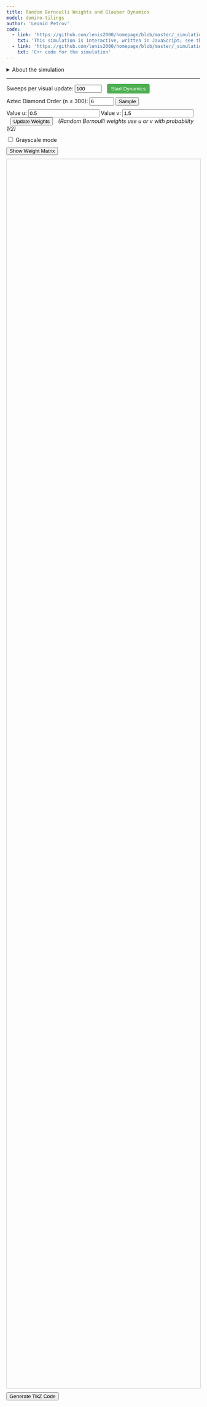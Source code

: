 ```yaml
---
title: Random Bernoulli Weights and Glauber Dynamics
model: domino-tilings
author: 'Leonid Petrov'
code:
  - link: 'https://github.com/lenis2000/homepage/blob/master/_simulations/domino_tilings/2025-05-09-random-weights-glauber.md'
    txt: 'This simulation is interactive, written in JavaScript; see the source code of this page at the link'
  - link: 'https://github.com/lenis2000/homepage/blob/master/_simulations/domino_tilings/2025-05-09-random-weights-glauber.cpp'
    txt: 'C++ code for the simulation'
---
```


<style>
  /* Basic styling for the SVG and controls */
  #aztec-svg {
    width: 100%;
    height: 80vh;
    border: 1px solid #ccc;
  }
  .controls {
    margin-bottom: 10px;
  }
  #zoom-in-btn, #zoom-out-btn {
    font-weight: bold;
    width: 30px;
    height: 30px;
  }
  #zoom-reset-btn {
    height: 30px;
  }
  #dynamics-btn {
    background-color: #4CAF50;
    color: white;
    padding: 5px 10px;
    border: none;
    border-radius: 4px;
    cursor: pointer;
  }
  #dynamics-btn.running {
    background-color: #f44336;
  }
</style>

<details>
<summary>About the simulation</summary>

## About the simulation

This interactive application demonstrates random domino tilings of an Aztec diamond - a diamond-shaped union of unit squares. The simulation allows exploration of two distinct sampling methods:

### Initial sampling (Shuffling algorithm)

The initial configuration is generated using the exact-sampling shuffling algorithm, producing a perfect sample from the weighted domino tiling measure. The probability measure is 2×2-periodic with random Bernoulli weights, as studied by Chhita & Johansson in [Domino tilings of the Aztec diamond with periodic weights](https://arxiv.org/abs/1410.2385).

In this random Bernoulli weights model, each edge in the graph is randomly assigned one of two possible weights (`u` or `v`) with probability 1/2, creating a disordered environment for the domino tiling. This contrasts with deterministic periodic weight patterns seen in other simulations.

### Glauber dynamics

After generating an initial configuration, you can observe the evolution of the system through Glauber dynamics - a Markov chain Monte Carlo method that preserves the stationary distribution. Each step attempts to flip a randomly chosen 2×2 block of cells according to the heat-bath probability determined by the edge weights.

Unlike the shuffling algorithm which generates an exact sample immediately, Glauber dynamics shows the system evolving over time, potentially revealing metastable states and the system's approach to equilibrium.

## Parameters explained

- **Aztec Diamond Order (n)**: Controls the size of the diamond. The resulting tiling will be of a diamond with sides of length n.
- **Value u and Value v**: These parameters determine the two possible weights (u or v) assigned with probability 1/2 to each edge in the Bernoulli weight model.
- **Sweeps per visual update**: Controls how many complete sweeps of Glauber dynamics to perform between each visual update. A sweep consists of n² attempted flips.

## How to interpret the visualization

The different colors represent domino orientations:
- Red/Green: Horizontal dominoes (occupying two cells side-by-side)
- Blue/Yellow: Vertical dominoes (occupying two cells stacked vertically)

The grayscale mode provides an alternative visualization that can help highlight structural patterns.

As the dynamics evolve, observe the formation and movement of the "arctic circle" phenomenon - the boundary between the ordered (frozen) regions near the corners and the disordered (temperate) region in the center. With random weights, this boundary can exhibit interesting fluctuations compared to uniform or deterministic periodic cases.

## Weight Matrix Visualization

The "Show Weight Matrix" button displays the edge weights used in the simulation:
- Edges with weight 1.0 (shown in blue) are deterministic
- Edges with weight u or v (shown in red or green) are randomly assigned according to the Bernoulli distribution

The graph visualization shows a 4×4 corner of the weight matrix to help understand the spatial arrangement of weights.

The sampling runs entirely in your browser. For sizes up to about n≤120 the sampler is fast; larger n may take noticeable time (hard cap n=300 to protect your browser).
</details>

---

<script src="https://d3js.org/d3.v7.min.js"></script>
<script src="/js/2025-05-09-random-weights-glauber.js"></script>

<!-- Simulation Controls -->
<!-- Dynamics controls – always visible -->
<div class="controls">
  <label for="sweeps-input">Sweeps per visual update:</label>
  <input id="sweeps-input" type="number"
         value="100" min="1" step="1" style="width:70px;">
  <button id="dynamics-btn" style="margin-left:10px;">Start Dynamics</button>
</div>


<div class="controls">
  <label for="n-input">Aztec Diamond Order (n ≤ 300): </label>
  <input id="n-input" type="number" value="6" min="2" step="2" max="300" size="3" onchange="onNChange()">
  <button id="update-btn">Sample</button>
  <button id="cancel-btn" style="display: none; margin-left: 10px; background-color: #ff5555;">Cancel</button>
</div>

<div class="controls">
  <label for="u-input">Value u:</label>
  <input id="u-input" type="number" value="0.5" step="0.1" min="0.1" oninput="updateWeightsIfShown()">
  <label for="v-input">Value v:</label>
  <input id="v-input" type="number" value="1.5" step="0.1" min="0.1" oninput="updateWeightsIfShown()">
  <button id="update-weights-btn" style="margin-left: 10px;">Update Weights</button>
  <span style="margin-left: 10px; font-style: italic;">(Random Bernoulli weights use u or v with probability 1/2)</span>
</div>

<div class="controls">
    <input type="checkbox" id="grayscale-checkbox">
  <label for="grayscale-checkbox">Grayscale mode</label>
</div>

<!-- Weight Matrix Display -->
<div class="controls">
  <button id="show-weights-btn">Show Weight Matrix</button>
</div>
<div id="weight-matrix-container" style="display: none; margin-top: 15px; margin-bottom: 15px; overflow-x: auto;">
  <!-- Tabular weight matrix view -->
  <table id="weight-matrix-table" style="border-collapse: collapse; font-family: monospace; text-align: center; margin-bottom: 20px;">
  </table>

  <!-- Graph visualization of weights -->
  <div style="margin-top: 20px; margin-bottom: 20px;">
    <h4>Graph Visualization (4×4 Corner)</h4>
    <p style="font-style: italic; font-size: 0.9em;">This shows a corner of the Aztec diamond graph with labeled weights</p>
    <svg id="weight-graph-svg" width="400" height="400" style="border: 1px solid #ccc; background-color: #f9f9f9;"></svg>
  </div>
</div>

<!-- Progress indicator -->
<div id="progress-indicator" style="margin-bottom: 10px; font-weight: bold;"></div>

<div class="row">
  <div class="col-12">
    <svg id="aztec-svg"></svg>
  </div>
</div>

<div style="margin-top: 10px; margin-bottom: 10px;">
  <button id="tikz-btn" class="btn btn-primary">Generate TikZ Code</button>
  <div id="tikz-buttons-container" style="margin-top: 10px; display: none;">
    <button id="copy-tikz-btn" class="btn btn-primary">Copy to Clipboard</button>
    <button id="download-tikz-btn" class="btn btn-primary" style="margin-left: 10px;">Download .tex File</button>
    <span id="copy-success-msg" style="color: green; margin-left: 10px; font-weight: bold; display: none;">Copied!</span>
  </div>
</div>

<!-- TikZ code container that will be updated dynamically -->
<div id="tikz-code-container" style="font-family: 'Courier New', monospace; padding: 15px; border: 1px solid #ccc; border-radius: 4px; background-color: white; white-space: pre; font-size: 14px; max-height: 40vh; overflow-y: auto; margin-top: 15px; margin-bottom: 15px; display: none;"></div>

<script>
// Global variables to cache the simulation state.
let cachedDominoes = null;
let dynamicsRunning = false;
let dynamicsTimer = null;
let g_W = null; // Global variable to store the weight matrix
let g_N = null; // Global variable to track current matrix size (2*n)

// Helper: convert a brightness value (0–255) to a hex grayscale string.
function grayHex(brightness) {
  let hex = Math.round(brightness).toString(16);
  if(hex.length < 2) hex = "0" + hex;
  return "#" + hex + hex + hex;
}

// Pre-compute grayscale palettes for the four original colors.
const palettes = {
"#ff0000": d3.range(0,8).map(i => grayHex(30*i+5)),
"#00ff00": d3.range(0,8).map(i => grayHex(30*i+10)),
"#0000ff": d3.range(0,8).map(i => grayHex(30*i+12)),
"#ffff00": d3.range(0,8).map(i => grayHex(30*i+18))
};

function getPos(d) {
    if (d.w > d.h) {
        return ((Math.floor(d.x) % 8) + 8) % 8;
    } else {
        return ((Math.floor(d.y) % 8) + 8) % 8;
    }
}

function getGrayscaleColor(originalColor, d) {
  let c = d3.color(originalColor);
  if (!c) return originalColor;
  let normHex = c.formatHex().toLowerCase();
  let pos = getPos(d);
  if (palettes[normHex]) {
    return palettes[normHex][pos];
  }
  let r = c.r, g = c.g, b = c.b;
  let lum = Math.round(0.3 * r + 0.59 * g + 0.11 * b);
  let offset = ((pos / 7) - 0.5) * 80;
  let newLum = Math.max(0, Math.min(255, lum + offset));
  return grayHex(newLum);
}

// Wrap exported functions after module is initialized.
Module.onRuntimeInitialized = async function() {
  const simulateAztec = Module.cwrap('simulateAztec', 'number', ['number','number','number'], {async: true});
  const simulateAztecGlauber = Module.cwrap('simulateAztecGlauber', 'number', ['number','number','number','number'], {async: true});
  const freeString = Module.cwrap('freeString', null, ['number']);
  const getProgress = Module.cwrap('getProgress', 'number', []);

  // Add this new function for single Glauber steps
  const performGlauberStep = Module.cwrap('performGlauberStep', 'number', ['number', 'number'], {async: true});
  const performGlauberSteps = Module.cwrap('performGlauberSteps', 'number', ['number','number','number'], {async:true});

  // Add new function to get the weight matrix
  const getWeightMatrix = Module.cwrap('getWeightMatrix', 'number', [], {async: true});

  // Add reset global state function
  const resetGlobalState = Module.cwrap('resetGlobalState', null, [], {});

  const svg = d3.select("#aztec-svg");
  const progressElem = document.getElementById("progress-indicator");
  const updateBtn = document.getElementById("update-btn");
  const cancelBtn = document.getElementById("cancel-btn");
  const dynamicsBtn = document.getElementById("dynamics-btn");
  let progressInterval;

  // Create zoom behavior
  let initialTransform = {}; // Store initial transform parameters
  const zoom = d3.zoom()
    .scaleExtent([0.1, 50]) // Min and max zoom scale
    .on("zoom", (event) => {
      if (!initialTransform.scale) return; // Skip if no initial transform is set

      // Apply the zoom transformation on top of initial transform
      const group = svg.select("g");
      const t = event.transform;
      group.attr("transform",
        `translate(${initialTransform.translateX * t.k + t.x},${initialTransform.translateY * t.k + t.y}) scale(${initialTransform.scale * t.k})`);
    });

  // Enable zoom on the SVG
  svg.call(zoom);

  // Add double-click to reset zoom
  svg.on("dblclick.zoom", () => {
    svg.transition()
      .duration(750)
      .call(zoom.transform, d3.zoomIdentity);
  });

  // Add zoom controls to the UI
  const controlsContainer = d3.select(".row").insert("div", "div")  // Insert before the SVG container
    .attr("class", "col-12")
    .append("div")
    .attr("class", "controls zoom-controls")
    .style("margin-bottom", "10px");

  controlsContainer.append("span")
    .text("Zoom: ")
    .style("font-weight", "bold");

  controlsContainer.append("button")
    .attr("id", "zoom-in-btn")
    .style("margin-left", "5px")
    .text("+")
    .on("click", () => {
      svg.transition()
        .duration(300)
        .call(zoom.scaleBy, 1.3);
    });

  controlsContainer.append("button")
    .attr("id", "zoom-out-btn")
    .style("margin-left", "5px")
    .text("-")
    .on("click", () => {
      svg.transition()
        .duration(300)
        .call(zoom.scaleBy, 0.7);
    });

  controlsContainer.append("button")
    .attr("id", "zoom-reset-btn")
    .style("margin-left", "5px")
    .text("Reset Zoom")
    .on("click", () => {
      svg.transition()
        .duration(300)
        .call(zoom.transform, d3.zoomIdentity);
    });

  controlsContainer.append("span")
    .style("margin-left", "10px")
    .style("font-style", "italic")
    .style("font-size", "0.9em")
    .text("(You can also use mouse wheel to zoom and drag to pan)");

  // Simulation state
  let simulationActive = false;
  let simulationAbortController = null;

  // Helper function to sleep for ms milliseconds
  function sleep(ms) {
    return new Promise(resolve => setTimeout(resolve, ms));
  }

  function startSimulation() {
    simulationActive = true;
    updateBtn.disabled = true;
    document.getElementById("n-input").disabled = true;
    // Removed references to a-input and b-input as they no longer exist
    cancelBtn.style.display = 'inline-block';

    simulationAbortController = new AbortController();
  }

  function stopSimulation() {
    simulationActive = false;
    clearInterval(progressInterval);
    updateBtn.disabled = false;
    document.getElementById("n-input").disabled = false;
    // Removed references to a-input and b-input as they no longer exist
    cancelBtn.style.display = 'none';
    progressElem.innerText = "Simulation cancelled";

    if (simulationAbortController) {
      simulationAbortController.abort();
      simulationAbortController = null;
    }
  }

  function startProgressPolling() {
    progressElem.innerText = "Sampling... (0%)";
    progressInterval = setInterval(() => {
      if (!simulationActive) {
        clearInterval(progressInterval);
        return;
      }

      const progress = getProgress();
      progressElem.innerText = "Sampling... (" + progress + "%)";
      if (progress >= 100) clearInterval(progressInterval);
    }, 100);
  }

// --- helper: run nSteps Glauber flips with current a,b and redraw ---
async function advanceDynamics(nSteps) {
  // Get the current u and v values from the interface
  const uVal = parseFloat(document.getElementById("u-input").value);
  const vVal = parseFloat(document.getElementById("v-input").value);

  const ptr   = await performGlauberSteps(uVal, vVal, nSteps);
  const json  = Module.UTF8ToString(ptr);
  freeString(ptr);

  cachedDominoes = JSON.parse(json);
  updateDominoesVisualization();          // redraw
  return nSteps;                           // tell caller how many steps ran
}


  // Function to start/stop real-time Glauber dynamics
  async function toggleDynamics() {
    if (dynamicsRunning) {
      // Stop dynamics
      clearInterval(dynamicsTimer);
      dynamicsTimer = null;
      dynamicsRunning = false;
      dynamicsBtn.textContent = "Start Dynamics";
      dynamicsBtn.classList.remove("running");
      progressElem.innerText = "";

      // Re-enable controls
      document.getElementById("sweeps-input").disabled = false;
      document.getElementById("n-input").disabled = false;
      updateBtn.disabled = false;
    } else {
      // Start dynamics
      if (!cachedDominoes) {
        alert("Please generate a tiling first before starting dynamics.");
        return;
      }

      dynamicsRunning = true;
      dynamicsBtn.textContent = "Stop Dynamics";
      dynamicsBtn.classList.add("running");
      progressElem.innerText = "";

      // Only disable new sample inputs, leave sweeps editable
      document.getElementById("n-input").disabled = true;
      updateBtn.disabled = true;

          // ---- FIRST update *before* timer starts ----
          const firstSteps   = Math.max(1,
            parseInt(document.getElementById('sweeps-input').value, 10) || 1);

          let stepCount      = await advanceDynamics(firstSteps);   // runs once
          progressElem.innerText = "";


      // Start the dynamics timer - perform steps and update visualization
      const updateInterval = 100; // ms between screen draws

      // every update interval:
dynamicsTimer = setInterval(async () => {
  const stepsPerUpdate = Math.max(
        1, parseInt(document.getElementById('sweeps-input').value,10)||1);
  // Get the current u and v values from the interface
  const uVal = parseFloat(document.getElementById("u-input").value);
  const vVal = parseFloat(document.getElementById("v-input").value);

  const ptr = await performGlauberSteps(uVal, vVal, stepsPerUpdate);
  const jsonStr = Module.UTF8ToString(ptr);  freeString(ptr);
  cachedDominoes = JSON.parse(jsonStr);

  updateDominoesVisualization();
  stepCount += stepsPerUpdate;
  progressElem.innerText = "";
}, updateInterval);
    }
  }

  // Function to update just the visualization without resampling
  function updateDominoesVisualization() {
    if (!cachedDominoes) return;

    const useGrayscale = document.getElementById("grayscale-checkbox").checked;

    // Update existing rectangles
    const rects = svg.select("g").selectAll("rect").data(cachedDominoes);

    // Update attributes that might have changed
    rects.attr("fill", d => useGrayscale ? getGrayscaleColor(d.color, d) : d.color)
         .attr("x", d => d.x)
         .attr("y", d => d.y)
         .attr("width", d => d.w)
         .attr("height", d => d.h);
  }

  async function updateVisualization(n) {
    // First, stop any running dynamics
    if (dynamicsRunning) {
      clearInterval(dynamicsTimer);
      dynamicsTimer = null;
      dynamicsRunning = false;
      dynamicsBtn.textContent = "Start Dynamics";
      dynamicsBtn.classList.remove("running");
    }

    svg.selectAll("g").remove();
    startSimulation();
    startProgressPolling();

    const signal = simulationAbortController.signal;

    // Hide the TikZ code container if it's visible
    const codeContainer = document.getElementById('tikz-code-container');
    if (codeContainer) {
      codeContainer.style.display = 'none';
    }

    // Hide the buttons container
    const buttonsContainer = document.getElementById('tikz-buttons-container');
    if (buttonsContainer) {
      buttonsContainer.style.display = 'none';
    }

    // Allow UI to update before starting heavy computation
    await sleep(50);
    if (signal.aborted) return;

    // Get u and v values from the interface
    const uVal = parseFloat(document.getElementById("u-input").value);
    const vVal = parseFloat(document.getElementById("v-input").value);
    // Verify u and v are valid
    if (isNaN(uVal) || isNaN(vVal) || uVal <= 0 || vVal <= 0) {
      alert("Values for u and v must be positive numbers.");
      stopSimulation();
      return;
    }
    const useGrayscale = document.getElementById("grayscale-checkbox").checked;

    // Run simulation with periodic yielding to keep UI responsive
    try {
      // always take an exact shuffling sample
      // Use the current n value and u,v values for the random Bernoulli weights
      console.log(`Generating new sample with n=${n}, u=${uVal}, v=${vVal}`);
      let ptr = await simulateAztec(n, uVal, vVal);


      if (signal.aborted) {
        if (ptr) freeString(ptr);
        return;
      }

      // Allow UI thread to breathe
      await sleep(10);
      if (signal.aborted) {
        if (ptr) freeString(ptr);
        return;
      }

      const jsonStr = Module.UTF8ToString(ptr);
      freeString(ptr);

      if (signal.aborted) return;

      // Allow UI thread to breathe before parsing
      await sleep(10);
      if (signal.aborted) return;

      let dominoes;
      try {
        dominoes = JSON.parse(jsonStr);
      } catch (e) {
        console.error("Error parsing JSON:", e, jsonStr);
        if (simulationActive) {
          progressElem.innerText = "Error during sampling";
        }
        clearInterval(progressInterval);
        return;
      }

      if (signal.aborted) return;

      cachedDominoes = dominoes;

      // Update our JavaScript tracking of the current n value
      g_N = 2 * n;
      console.log(`Updated g_N to ${g_N} (n=${n})`);

      const minX = d3.min(dominoes, d => d.x);
      const minY = d3.min(dominoes, d => d.y);
      const maxX = d3.max(dominoes, d => d.x + d.w);
      const maxY = d3.max(dominoes, d => d.y + d.h);
      const widthDominoes = maxX - minX;
      const heightDominoes = maxY - minY;

      // Allow UI thread to breathe before rendering
      await sleep(10);
      if (signal.aborted) return;

      const bbox = svg.node().getBoundingClientRect();
      const svgWidth = bbox.width;
      const svgHeight = bbox.height;
      svg.attr("viewBox", "0 0 " + svgWidth + " " + svgHeight);

      const scale = Math.min(svgWidth / widthDominoes, svgHeight / heightDominoes) * 0.9;
      const translateX = (svgWidth - widthDominoes * scale) / 2 - minX * scale;
      const translateY = (svgHeight - heightDominoes * scale) / 2 - minY * scale;

      // Store the initial transform parameters for zoom behavior
      initialTransform = {
        translateX: translateX,
        translateY: translateY,
        scale: scale
      };

      // Reset the zoom transform when creating a new visualization
      svg.call(zoom.transform, d3.zoomIdentity);

      const group = svg.append("g")
                       .attr("transform", "translate(" + translateX + "," + translateY + ") scale(" + scale + ")");

      // Render dominoes in batches to keep UI responsive
      const BATCH_SIZE = 200;

      for (let i = 0; i < dominoes.length && simulationActive; i += BATCH_SIZE) {
        if (signal.aborted) return;

        const batch = dominoes.slice(i, i + BATCH_SIZE);

        group.selectAll("rect.batch" + i)
             .data(batch)
             .enter()
             .append("rect")
             .attr("x", d => d.x)
             .attr("y", d => d.y)
             .attr("width", d => d.w)
             .attr("height", d => d.h)
             .attr("fill", d => useGrayscale ? getGrayscaleColor(d.color, d) : d.color)
             .attr("stroke", "#000")
             .attr("stroke-width", 0.5);

        // Yield to UI thread after each batch
        if (i + BATCH_SIZE < dominoes.length) {
          await sleep(0);
          if (signal.aborted) return;
        }
      }

      // Only update if not aborted
      if (!signal.aborted) {
        progressElem.innerText = "";
        updateBtn.disabled = false;
        document.getElementById("n-input").disabled = false;
        cancelBtn.style.display = 'none';
        simulationActive = false;
      }
    } catch (error) {
      console.error("Simulation error:", error);
      if (simulationActive) {
        progressElem.innerText = "Error during simulation";
      }
      stopSimulation();
    }
  }

  document.getElementById("update-btn").addEventListener("click", () => {
    const n = parseInt(document.getElementById("n-input").value, 10);
    if (isNaN(n) || n < 2 || n > 300 || n % 2 !== 0) {
      alert("Please enter a valid even number n, 2 ≤ n ≤ 300.");
      return;
    }

    // We only want to force a resample if n changed, which is handled by onNChange
    // So we DON'T call clearGlobalStateForResample() here
    console.log(`Sampling with n=${n} (only clearing state if n changed)`);

    // Generate new sample with explicitly passed n
    updateVisualization(n);
  });

  // Add cancel button event listener
  document.getElementById("cancel-btn").addEventListener("click", stopSimulation);

  // Add dynamics button event listener
  document.getElementById("dynamics-btn").addEventListener("click", toggleDynamics);

  // Add update weights button event listener
  document.getElementById("update-weights-btn").addEventListener("click", async function() {
    const u = parseFloat(document.getElementById("u-input").value);
    const v = parseFloat(document.getElementById("v-input").value);

    // Validate u and v
    if (isNaN(u) || isNaN(v) || u <= 0 || v <= 0) {
      alert("Values for u and v must be positive numbers.");
      return;
    }

    // Temporarily disable the button and show progress
    const updateBtn = document.getElementById("update-weights-btn");
    const originalText = updateBtn.textContent;
    updateBtn.disabled = true;
    updateBtn.textContent = "Updating...";
    progressElem.innerText = "Updating weight matrix...";

    try {
      // Call performGlauberSteps with special parameter -1 to signal regeneration of weights
      // but keep the current configuration
      const ptr = await performGlauberSteps(u, v, -1);
      const jsonStr = Module.UTF8ToString(ptr);
      freeString(ptr);

      // Update the visualization with the new configuration (which has the same pattern
      // but possibly uses the new weights for the dynamics)
      cachedDominoes = JSON.parse(jsonStr);
      updateDominoesVisualization();

      // Update the weight matrix display if it's visible
      const weightMatrixContainer = document.getElementById('weight-matrix-container');
      if (weightMatrixContainer && weightMatrixContainer.style.display !== 'none') {
        // Hide and then re-show the weight matrix to force a refresh
        document.getElementById('show-weights-btn').click(); // Hide
        setTimeout(() => {
          document.getElementById('show-weights-btn').click(); // Show again
        }, 100);
      }

      progressElem.innerText = "Weights updated successfully";
      setTimeout(() => {
        progressElem.innerText = "";
      }, 2000);
    } catch (e) {
      console.error("Error updating weights:", e);
      progressElem.innerText = "Error updating weights";
    } finally {
      // Re-enable the button
      updateBtn.disabled = false;
      updateBtn.textContent = originalText;
    }
  });

  document.getElementById("grayscale-checkbox").addEventListener("change", () => {
    const useGrayscale = document.getElementById("grayscale-checkbox").checked;
    if (cachedDominoes) {
      d3.select("#aztec-svg").select("g").selectAll("rect")
        .attr("fill", d => useGrayscale ? getGrayscaleColor(d.color, d) : d.color);
    }
  });

  // Ensure weight matrix button is visible
  const showWeightsBtn = document.getElementById("show-weights-btn");
  if (showWeightsBtn) showWeightsBtn.style.display = "block";

  // Remove weight-matrix-container if it exists
  const weightMatrixContainer = document.getElementById("weight-matrix-container");
  // Don't hide the container


  // Function to convert SVG dominoes to TikZ code
  function svgToTikZ() {
    if (!cachedDominoes || cachedDominoes.length === 0) {
      alert("Please generate a domino tiling first.");
      return;
    }

    const useGrayscale = document.getElementById("grayscale-checkbox").checked;

    // Convert domino objects to rectangle objects with the format needed for TikZ conversion
    const rectangles = cachedDominoes.map(domino => {
      return {
        x: domino.x / 100,
        y: domino.y / 100,
        width: domino.w / 100,
        height: domino.h / 100,
        fill: useGrayscale ? getGrayscaleColor(domino.color, domino) : domino.color,
        stroke: "black",
        strokeWidth: 0.45 // Scaled down
      };
    });

    // Find the bounds of the drawing
    let minX = Infinity, maxX = -Infinity, minY = Infinity, maxY = -Infinity;

    // Process rectangles
    for (const rect of rectangles) {
      minX = Math.min(minX, rect.x);
      maxX = Math.max(maxX, rect.x + rect.width);
      minY = Math.min(minY, rect.y);
      maxY = Math.max(maxY, rect.y + rect.height);
    }

    // Calculate a good scale factor
    const width = maxX - minX;
    const height = maxY - minY;
    const maxDimension = Math.max(width, height);
    const scaleFactor = 15.0 / maxDimension;

    // Get current parameters
    const n = parseInt(document.getElementById("n-input").value, 10);
    const u = parseFloat(document.getElementById("u-input").value);
    const v = parseFloat(document.getElementById("v-input").value);

    // Generate TikZ code
    let tikzCode = `\\documentclass{standalone}
\\usepackage{tikz}
\\usepackage{xcolor}

% Define colors to match SVG
\\definecolor{svggreen}{RGB}{0, 128, 0}
\\definecolor{svgred}{RGB}{255, 0, 0}
\\definecolor{svgyellow}{RGB}{255, 255, 0}
\\definecolor{svgblue}{RGB}{0, 0, 255}

\\begin{document}

% n = ${n}, u = ${u}, v = ${v}, grayscale = ${useGrayscale}
% sample obtained by Glauber dynamics
\\begin{tikzpicture}[scale=${scaleFactor.toFixed(6)}]  % Calculated scale

% Dominoes (rectangles)
`;

    // Add rectangles to TikZ code
    rectangles.forEach(rect => {
      // Map SVG colors to TikZ colors
      let fillColor = rect.fill;
      if (!useGrayscale) {
        if (fillColor === '#00ff00') fillColor = 'svggreen';
        else if (fillColor === '#ff0000') fillColor = 'svgred';
        else if (fillColor === '#ffff00') fillColor = 'svgyellow';
        else if (fillColor === '#0000ff') fillColor = 'svgblue';
      }

      if (fillColor.startsWith('#')) {
        // For grayscale mode or other hex colors, extract the intensity and use it
        const intensity = parseInt(fillColor.substring(1, 3), 16);
        fillColor = `black!${Math.round((intensity/255)*100)}`;
      }

      // Shift coordinates to keep everything positive
      const x1 = rect.x - minX;
      const y1 = maxY - rect.y - rect.height;  // Invert y and adjust for height
      const x2 = rect.x - minX + rect.width;
      const y2 = maxY - rect.y;

      tikzCode += `\\filldraw[fill=${fillColor}, draw=black, line width=${rect.strokeWidth}pt] `;
      tikzCode += `(${x1.toFixed(2)}, ${y1.toFixed(2)}) rectangle (${x2.toFixed(2)}, ${y2.toFixed(2)});\n`;
    });

    tikzCode += `
\\end{tikzpicture}
\\end{document}`;

    // Update the TikZ code in the code container
    const tikzCodeContainer = document.getElementById('tikz-code-container');
    if (tikzCodeContainer) {
      tikzCodeContainer.textContent = tikzCode;
      tikzCodeContainer.style.display = 'block';
    } else {
      console.error("TikZ code container not found");
    }

    // Show the copy/download buttons
    const buttonsContainer = document.getElementById('tikz-buttons-container');
    if (buttonsContainer) {
      buttonsContainer.style.display = 'block';
    }
  }

  // Add event listeners for the TikZ buttons
  document.getElementById("tikz-btn").addEventListener("click", function() {
    svgToTikZ();
  });

  // Add event listener for the copy button
  document.getElementById("copy-tikz-btn").addEventListener("click", function() {
    const codeContainer = document.getElementById('tikz-code-container');
    const successMsg = document.getElementById('copy-success-msg');

    // Create a text area to copy from (more reliable cross-browser)
    const textArea = document.createElement('textarea');
    textArea.value = codeContainer.textContent;
    textArea.style.position = 'fixed';  // Prevent scrolling to bottom
    document.body.appendChild(textArea);
    textArea.select();

    try {
      document.execCommand('copy');
      successMsg.style.display = 'inline';
      setTimeout(() => {
        successMsg.style.display = 'none';
      }, 2000);
    } catch (err) {
      alert('Failed to copy to clipboard. Please try again or select and copy manually.');
    }

    document.body.removeChild(textArea);
  });

  // Add event listener for the download button
  document.getElementById("download-tikz-btn").addEventListener("click", function() {
    const codeContainer = document.getElementById('tikz-code-container');
    const n = parseInt(document.getElementById("n-input").value, 10);
    const u = parseFloat(document.getElementById("u-input").value);
    const v = parseFloat(document.getElementById("v-input").value);
    const algo = "glauber";

    const blob = new Blob([codeContainer.textContent], { type: 'text/plain' });
    const fileNameBase = `aztec_periodic_${algo}_n${n}_u${u}_v${v}`;
    const downloadLink = document.createElement('a');
    downloadLink.download = `${fileNameBase.replace(/\./g, "_")}_tikz.tex`;
    downloadLink.href = URL.createObjectURL(blob);
    downloadLink.click();
    URL.revokeObjectURL(downloadLink.href);
  });

  // Weight matrix display functionality - shows both tabular and graph visualization
  document.getElementById("show-weights-btn").addEventListener("click", async function() {
    const containerElem = document.getElementById('weight-matrix-container');
    const tableElem = document.getElementById('weight-matrix-table');
    const btnElem = document.getElementById('show-weights-btn');
    const graphSvg = document.getElementById('weight-graph-svg'); // Ensure this is correct ID

    if (containerElem.style.display === 'none') {
      containerElem.style.display = 'block';
      btnElem.textContent = 'Hide Weight Matrix';
      btnElem.disabled = true; // Disable button while loading

      while (tableElem.firstChild) { // Clear previous table content
        tableElem.removeChild(tableElem.firstChild);
      }

      // Check if simulation has run by checking cachedDominoes or g_N (if available to JS)
      // For simplicity, we'll rely on C++ to return an error if not ready.
      // if (!cachedDominoes && (g_N === null || g_N === 0)) { // g_N is a JS global here
      //   tableElem.innerHTML = '<tr><td>No data available. Generate a tiling first.</td></tr>';
      //   progressElem.innerText = "";
      //   btnElem.disabled = false;
      //   return;
      // }


      progressElem.innerText = "Fetching edge weight matrices...";
      const ptr = await getWeightMatrix(); // C++ function now returns JSON with two matrices
      const jsonStr = Module.UTF8ToString(ptr);
      freeString(ptr);

      // For debugging, log the raw JSON string from C++
      console.log("Edge weights JSON from C++:", jsonStr);

      let edgeWeightData;
      try {
        edgeWeightData = JSON.parse(jsonStr);
        if (edgeWeightData.error) {
            console.error("Error from C++ getWeightMatrix:", edgeWeightData.error);
            tableElem.innerHTML = '<tr><td>Error fetching weight matrices: ' + edgeWeightData.error + '</td></tr>';
            progressElem.innerText = "";
            btnElem.disabled = false;
            return;
        }
        if (!edgeWeightData || !edgeWeightData.horizontal_weights || !edgeWeightData.vertical_weights) {
            throw new Error("Returned JSON does not contain horizontal_weights or vertical_weights.");
        }
      } catch (e) {
        console.error("JSON parse error for edge weights:", e, "Raw JSON:", jsonStr);
        tableElem.innerHTML = '<tr><td>Error parsing edge weight matrices: ' + e.message + '</td></tr>';
        progressElem.innerText = "";
        btnElem.disabled = false;
        return;
      }

      const horizontalWeights = edgeWeightData.horizontal_weights;
      const verticalWeights = edgeWeightData.vertical_weights;

      if (!horizontalWeights || !horizontalWeights.length || !verticalWeights || !verticalWeights.length || horizontalWeights.length !== verticalWeights.length) {
        tableElem.innerHTML = '<tr><td>No valid weight matrices available or matrices mismatch. Ensure simulation has run.</td></tr>';
        progressElem.innerText = "";
        btnElem.disabled = false;
        return;
      }

      const fullSize = horizontalWeights.length;

      // Simplified Tabular Display (showing only horizontal weights corner)
      const displaySize = Math.min(10, fullSize);
      const noteElem = document.createElement('div');
      noteElem.style.cssText = 'margin-bottom: 10px; font-style: italic;';
      if (fullSize > displaySize) {
        noteElem.textContent = `Showing ${displaySize}×${displaySize} corner of the Horizontal Edge Weight Matrix (${fullSize}×${fullSize}):`;
      } else {
        noteElem.textContent = `Showing the full Horizontal Edge Weight Matrix (${fullSize}×${fullSize}):`;
      }
      tableElem.appendChild(noteElem);

      const headerRow = document.createElement('tr');
      let thHTML = '<th style="border: 1px solid #ccc; padding: 4px;">H[i][j]</th>';
      for(let colIdx = 0; colIdx < displaySize; colIdx++) {
        thHTML += `<th style="border: 1px solid #ccc; padding: 4px;">${colIdx}</th>`;
      }
      headerRow.innerHTML = thHTML;
      tableElem.appendChild(headerRow);

      for (let i = 0; i < displaySize; i++) {
        if (i >= horizontalWeights.length) break;
        const row = document.createElement('tr');
        const headerCell = document.createElement('th');
        headerCell.textContent = i;
        headerCell.style.cssText = 'border: 1px solid #ccc; padding: 4px; background-color: #f0f0f0;';
        row.appendChild(headerCell);
        for (let j = 0; j < displaySize; j++) {
          if (j >= horizontalWeights[i].length) break;
          const cell = document.createElement('td');
          const value = horizontalWeights[i][j];
          cell.textContent = (typeof value === 'number') ? value.toFixed(1) : 'N/A';
          cell.style.cssText = 'border: 1px solid #ccc; padding: 4px; width: 35px; text-align: center;';
          if (Math.abs(value - 1.0) < 0.01) { cell.style.backgroundColor = '#e6f7ff'; } // Light blue for 1.0
          else { cell.style.backgroundColor = '#f9f9f9';}
          row.appendChild(cell);
        }
        tableElem.appendChild(row);
      }
      const legendNote = document.createElement('div');
      legendNote.innerHTML = `<p style="font-style:italic; margin-top:10px;">The graph visualization (4×4 corner) below displays both horizontal and vertical edge weights according to the 'good picture' pattern.</p>`;
      tableElem.appendChild(legendNote);

      // Call drawWeightGraph with both matrices
      drawWeightGraph(d3.select("#weight-graph-svg").node(), horizontalWeights, verticalWeights);

      progressElem.innerText = ""; // Clear progress message
      btnElem.disabled = false; // Re-enable button

    } else {
      // Hide the weights
      containerElem.style.display = 'none';
      btnElem.textContent = 'Show Weight Matrix';
      btnElem.disabled = false;
    }
  });

  // Modify the drawWeightGraph function signature and internal logic
  function drawWeightGraph(svgNode, horizontalWeightMatrix, verticalWeightMatrix) { // Changed signature
    const svg = d3.select(svgNode); // Work with the D3 selection of the SVG node
    svg.selectAll("*").remove(); // Clear previous content

    const graphDisplayCells = 4; // We want to display a 4x4 grid of cells/plaquettes

    if (!horizontalWeightMatrix || !horizontalWeightMatrix.length ||
        !verticalWeightMatrix || !verticalWeightMatrix.length ||
        horizontalWeightMatrix.length !== verticalWeightMatrix.length) {
        console.error("drawWeightGraph: Invalid or mismatched weight matrices.");
        // Optionally display an error message in the SVG itself
        svg.append("text").attr("x", 10).attr("y", 20).text("Error: Weight data unavailable.");
        return;
    }
    const matrixDim = horizontalWeightMatrix.length; // e.g., g_N from C++

    // Size calculations for the SVG drawing area
    const width = parseFloat(svg.attr("width"));
    const height = parseFloat(svg.attr("height"));
    const margin = { top: 40, right: 20, bottom: 70, left: 40 }; // Adjusted margins
    const graphWidth = width - margin.left - margin.right;
    const graphHeight = height - margin.top - margin.bottom;

    // Number of nodes to display: graphDisplayCells + 1
    // Max node index will be graphDisplayCells
    const numNodesToDisplay = graphDisplayCells + 1;
    const cellSize = Math.floor(Math.min(graphWidth, graphHeight) / (graphDisplayCells + 1)); // Add padding around

    const g = svg.append("g").attr("transform", `translate(${margin.left},${margin.top})`);

    const uVal = parseFloat(document.getElementById("u-input").value);
    const vVal = parseFloat(document.getElementById("v-input").value);

    // Create grid points (nodes)
    const points = [];
    for (let i = 0; i < numNodesToDisplay && i < matrixDim; i++) {
      for (let j = 0; j < numNodesToDisplay && j < matrixDim; j++) {
        points.push({ x: j * cellSize, y: i * cellSize, row: i, col: j });
      }
    }

    // Draw horizontal edges
    const horizontalEdges = [];
    for (let i = 0; i < numNodesToDisplay && i < matrixDim; i++) {         // Node row index
      for (let j = 0; j < numNodesToDisplay - 1 && j < matrixDim -1; j++) { // Node col index (start of edge)
          const weight = horizontalWeightMatrix[i][j];
          let color = "grey"; // Default for unexpected weights
          if (Math.abs(weight - 1.0) < 0.01) color = "#1976D2";
          else if (Math.abs(weight - uVal) < 0.01) color = "#D32F2F";
          else if (Math.abs(weight - vVal) < 0.01) color = "#388E3C";

          horizontalEdges.push({
            x1: j * cellSize, y1: i * cellSize,
            x2: (j + 1) * cellSize, y2: i * cellSize,
            weight: weight.toFixed(1), color: color
          });
      }
    }

    // Draw vertical edges
    const verticalEdges = [];
    for (let i = 0; i < numNodesToDisplay - 1 && i < matrixDim -1; i++) { // Node row index (start of edge)
      for (let j = 0; j < numNodesToDisplay && j < matrixDim; j++) {     // Node col index
          const weight = verticalWeightMatrix[i][j];
          let color = "grey"; // Default for unexpected weights
          if (Math.abs(weight - 1.0) < 0.01) color = "#1976D2";
          else if (Math.abs(weight - uVal) < 0.01) color = "#D32F2F";
          else if (Math.abs(weight - vVal) < 0.01) color = "#388E3C";

          verticalEdges.push({
            x1: j * cellSize, y1: i * cellSize,
            x2: j * cellSize, y2: (i + 1) * cellSize,
            weight: weight.toFixed(1), color: color
          });
      }
    }

    // Draw edges (lines)
    g.selectAll(".h-edge")
      .data(horizontalEdges)
      .enter().append("line")
      .attr("class", "h-edge")
      .attr("x1", d => d.x1).attr("y1", d => d.y1)
      .attr("x2", d => d.x2).attr("y2", d => d.y2)
      .attr("stroke", d => d.color).attr("stroke-width", 2);

    g.selectAll(".v-edge")
      .data(verticalEdges)
      .enter().append("line")
      .attr("class", "v-edge")
      .attr("x1", d => d.x1).attr("y1", d => d.y1)
      .attr("x2", d => d.x2).attr("y2", d => d.y2)
      .attr("stroke", d => d.color).attr("stroke-width", 2);

    // Add weight labels for horizontal edges
    g.selectAll(".h-label")
      .data(horizontalEdges)
      .enter().append("text")
      .attr("class", "h-label")
      .attr("x", d => (d.x1 + d.x2) / 2).attr("y", d => d.y1 - 5)
      .attr("text-anchor", "middle").attr("font-size", "10px")
      .attr("fill", d => d.color).text(d => d.weight);

    // Add weight labels for vertical edges
    g.selectAll(".v-label")
      .data(verticalEdges)
      .enter().append("text")
      .attr("class", "v-label")
      .attr("x", d => d.x1 + 5).attr("y", d => (d.y1 + d.y2) / 2)
      .attr("text-anchor", "start").attr("dominant-baseline", "middle")
      .attr("font-size", "10px").attr("fill", d => d.color)
      .text(d => d.weight);

    // Draw grid points (nodes)
    g.selectAll(".grid-point")
      .data(points)
      .enter().append("circle")
      .attr("class", "grid-point")
      .attr("cx", d => d.x).attr("cy", d => d.y)
      .attr("r", 3).attr("fill", "black");

    // Legend (should still be correct as it uses uVal, vVal from UI)
    const legend = g.append("g")
      .attr("transform", `translate(10, ${Math.min(graphHeight, (numNodesToDisplay)*cellSize) + 10})`) // Position legend below graph
      .attr("font-size", "12px");

    legend.append("text").attr("y", -10).attr("font-weight", "bold").text("Legend (Edge Weights):");
    legend.append("line").attr("x1", 0).attr("y1", 10).attr("x2", 20).attr("y2", 10).attr("stroke", "#1976D2").attr("stroke-width", 2);
    legend.append("text").attr("x", 25).attr("y", 14).text("1.0 (deterministic)");
    legend.append("line").attr("x1", 0).attr("y1", 30).attr("x2", 20).attr("y2", 30).attr("stroke", "#D32F2F").attr("stroke-width", 2);
    legend.append("text").attr("x", 25).attr("y", 34).text(`${uVal.toFixed(1)} (u value)`);
    legend.append("line").attr("x1", 0).attr("y1", 50).attr("x2", 20).attr("y2", 50).attr("stroke", "#388E3C").attr("stroke-width", 2);
    legend.append("text").attr("x", 25).attr("y", 54).text(`${vVal.toFixed(1)} (v value)`);
  }

  // Tracks the previously used n value
  let previousN = parseInt(document.getElementById("n-input").value, 10) || 6;

  // Called when n input changes
  window.onNChange = function() {
    const newN = parseInt(document.getElementById("n-input").value, 10);
    // Only clear global state if n actually changed
    if (newN !== previousN) {
      console.log(`n changed from ${previousN} to ${newN}, clearing global state`);
      previousN = newN;
      clearGlobalStateForResample();
    }
  };

  // Helper to clear global state to force fresh resampling
  window.clearGlobalStateForResample = function() {
    // This JavaScript counterpart to C++ global state clearing
    // Makes sure we force a complete resampling with new dimensions
    // To be called when n changes before sampling

    // Reset cached dominoes
    cachedDominoes = null;

    // Reset the C++ global state
    if (Module && Module.ccall) {
      try {
        console.log("Calling resetGlobalState to clear C++ globals");
        Module.ccall("resetGlobalState", null, [], []);
      } catch (e) {
        console.error("Error calling resetGlobalState:", e);
      }
    }
  };

  // Function to update weight matrix when u/v values change
  window.updateWeightsIfShown = function() {
    const containerElem = document.getElementById('weight-matrix-container');

    // Only update if the weight matrix is currently visible
    if (containerElem && containerElem.style.display !== 'none') {
      // Prevent too rapid updates with a debounce mechanism
      if (window.weightUpdateTimer) {
        clearTimeout(window.weightUpdateTimer);
      }

      // Schedule update after a short delay to avoid too many rapid updates
      window.weightUpdateTimer = setTimeout(async function() {
        // Get the current u/v values
        const u = parseFloat(document.getElementById('u-input').value);
        const v = parseFloat(document.getElementById('v-input').value);

        if (!isNaN(u) && !isNaN(v) && u > 0 && v > 0) {
          // Force a complete refresh of the weight matrix visualization
          // Hide and then re-show the weight matrix to trigger a refresh with the latest u/v values
          document.getElementById('show-weights-btn').click(); // Hide
          setTimeout(() => {
            document.getElementById('show-weights-btn').click(); // Show again
          }, 100);
        }
      }, 300);
    }
  };

  const initialN = parseInt(document.getElementById("n-input").value, 10);
  updateVisualization(initialN);
};
</script>

